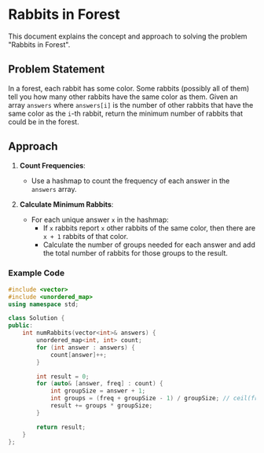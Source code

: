 # Rabbits in Forest

This document explains the concept and approach to solving the problem "Rabbits in Forest".

## Problem Statement

In a forest, each rabbit has some color. Some rabbits (possibly all of them) tell you how many other rabbits have the same color as them. Given an array `answers` where `answers[i]` is the number of other rabbits that have the same color as the `i`-th rabbit, return the minimum number of rabbits that could be in the forest.

## Approach

1. **Count Frequencies**:
   - Use a hashmap to count the frequency of each answer in the `answers` array.

2. **Calculate Minimum Rabbits**:
   - For each unique answer `x` in the hashmap:
     - If `x` rabbits report `x` other rabbits of the same color, then there are `x + 1` rabbits of that color.
     - Calculate the number of groups needed for each answer and add the total number of rabbits for those groups to the result.

### Example Code

```cpp
#include <vector>
#include <unordered_map>
using namespace std;

class Solution {
public:
    int numRabbits(vector<int>& answers) {
        unordered_map<int, int> count;
        for (int answer : answers) {
            count[answer]++;
        }

        int result = 0;
        for (auto& [answer, freq] : count) {
            int groupSize = answer + 1;
            int groups = (freq + groupSize - 1) / groupSize; // ceil(freq / groupSize)
            result += groups * groupSize;
        }

        return result;
    }
};